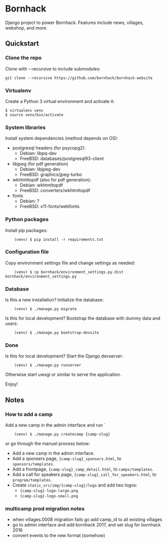 # Bornhack

Django project to power Bornhack. Features include news, villages, webshop, and more.

## Quickstart

### Clone the repo
Clone with --recursive to include submodules:

    git clone --recursive https://github.com/bornhack/bornhack-website


### Virtualenv
Create a Python 3 virtual environment and activate it:
```
$ virtualenv venv
$ source venv/bin/activate
```

### System libraries
Install system dependencies (method depends on OS):
- postgresql headers (for psycopg2):
  - Debian: libpq-dev
  - FreeBSD: databases/postgresql93-client
- libjpeg (for pdf generation)
  - Debian: libjpeg-dev
  - FreeBSD: graphics/jpeg-turbo
- wkhtmltopdf (also for pdf generation):
  - Debian: wkhtmltopdf
  - FreeBSD: converters/wkhtmltopdf
- fonts
  - Debian: ?
  - FreeBSD: x11-fonts/webfonts

### Python packages
Install pip packages:
```
    (venv) $ pip install -r requirements.txt
```

### Configuration file
Copy environment settings file and change settings as needed:
```
    (venv) $ cp bornhack/environment_settings.py.dist bornhack/environment_settings.py
```

### Database
Is this a new installation? Initialize the database:
```
    (venv) $ ./manage.py migrate
```

Is this for local development? Bootstrap the database with dummy data and users:
```
    (venv) $ ./manage.py bootstrap-devsite
```

### Done
Is this for local development? Start the Django devserver:
```
    (venv) $ ./manage.py runserver
```

Otherwise start uwsgi or similar to serve the application.

Enjoy!

## Notes

### How to add a camp

Add a new camp in the admin interface and run `

```
    (venv) $ ./manage.py createcamp {camp-slug}
```
or go through the manuel process below:

* Add a new camp in the admin interface.
* Add a sponsers page, `{camp-slug}_sponsors.html`, to `sponsors/templates`.
* Add a frontpage, `{camp-slug}_camp_detail.html`, to `camps/templates`.
* Add a call for speakers page, `{camp-slug}_call_for_speakers.html`, to `program/templates`.
* Create `static_src/img/{camp-slug}/logo` and add two logos:
    * `{camp-slug}-logo-large.png`
    * `{camp-slug}-logo-small.png`

### multicamp prod migration notes

* when villages.0008 migration fails go add camp_id to all existing villages
* go to admin interface and add bornhack 2017, and set slug for bornhack 2016
* convert events to the new format (somehow)

